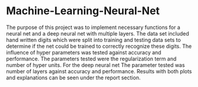 # Machine-Learning-Neural-Net
The purpose of this project was to implement necessary functions for a neural net and a deep neural net with multiple layers. The data set included hand written digits which were split into training and testing data sets to determine if the net could be trained to correctly recognize these digits. The influence of hyper parameters was tested against accuracy and performance. The parameters tested were the regularization term and number of hyper units. For the deep neural net The parameter tested was number of layers against accuracy and performance. Results with both plots and explanations can be seen under the report section.
